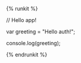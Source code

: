 {% runkit %}

// Hello app!

var greeting = "Hello auth!";

console.log(greeting);

{% endrunkit %}
